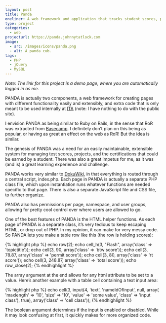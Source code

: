 ```yaml
---
layout: post
title: Panda
oneliner: A web framework and application that tracks student scores, projects, and certifications.
type: project
categories:
  - web
projecturl: https://panda.johnnytatlock.com
image:
  - src: /images/icons/panda.png
  - alt: A panda cub.
tags:
  - PHP
  - jQuery
  - MySQL
---
```


*Note: The link for this project is a demo page, where you are
automatically logged in as me.*

PANDA is actually two components, a web framework for creating pages
with different functionality easily and extensibly, and extra code that
is only meant to be used internally at [ITA](https://ita.wisc.edu) (note:
I have nothing to do with the public site).

I envision PANDA as being similar to Ruby on Rails, in the sense that
RoR was extracted from [Basecamp](https://www.basecamphq.com/). I
definitely don’t plan on this being as popular, or having as great an
effect on the web as RoR! But the idea is similar.

The genesis of PANDA was a need for an easily maintainable, extensible
system for managing test scores, projects, and the certifications that
could be earned by a student. There was also a great impetus for me, as
it was (and is) a great learning experience and challenge.

PANDA works very similar to [DokuWiki](https://www.dokuwiki.org), in that
everything is routed through a central script, index.php. Each page in
PANDA is actually a separate PHP class file, which upon instantiation
runs whatever functions are needed specific to that page. There is also
a separate JavaScript file and CSS file, to further organize.

PANDA also has permissions per page, namespace, and user groups,
allowing for pretty cool control over where users are allowed to go.

One of the best features of PANDA is the HTML helper functions. As each
page of PANDA is a separate class, it’s very tedious to keep escaping
HTML, or drop out of PHP. In my opinion, it can make for very messy
code. So PANDA lets you make a table row like this (the row is holding
scores):

{% highlight php %}
echo row(2);
	echo cell_h(3, "Flash",	array('class' => 'topictitle'));
	echo cell(3, 90,	array('class' => 'btw score'));
	echo cell(3, 78.87,	array('class' => 'permit score'));
	echo cell(3, 80, 	array('class' => 'rt score'));
	echo cell(3, 248.87,	array('class' => 'total score'));
echo row_close(2);
{% endhighlight %}

The array argument at the end allows for any html attribute to be set to
a value. Here’s another example with a table cell containing a text
input area:

{% highlight php %}
echo cell(3,
    input(4, 'text', 'nameIdOfInput', null, array(
	'maxlength' => '10',
	'size' => '10',
	'value' => 'some value',
	'class' => 'input class'), true),
    array('class' => 'cell class'));
{% endhighlight %}

The boolean argument determines if the input is enabled or disabled.
While it may look confusing at first, it quickly makes for more
organized code.
